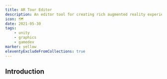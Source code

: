 ```yaml
--- 
title: AR Tour Editor
description: An editor tool for creating rich augmented reality experiences.
icon: 🗺️
date: 2021-05-30
tags: 
    - unity
    - graphics
    - gamedev
marker: yellow
eleventyExcludeFromCollections: true
--- 
```


## Introduction
